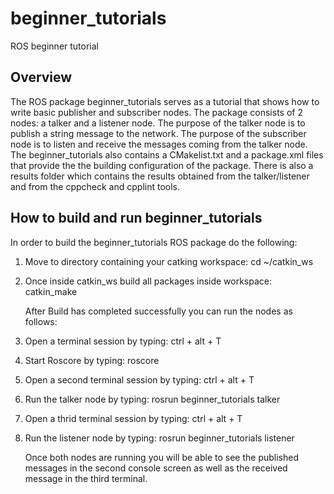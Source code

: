 # beginner_tutorials
ROS beginner tutorial

## Overview
The ROS package beginner_tutorials serves as a tutorial that shows how to write basic publisher and subscriber nodes. The package consists of 2 nodes: a talker and a listener node. The purpose of the talker node is to publish a string message to the network. The purpose of the subscriber node is to listen and receive the messages coming from the talker node. The beginner_tutorials also contains a CMakelist.txt and a package.xml files that provide the the building configuration of the package. There is also a results folder which contains the results obtained from the talker/listener and from the cppcheck and cpplint tools. 

## How to build and run beginner_tutorials
In order to build the beginner_tutorials ROS package do the following:

1. Move to directory containing your catking workspace:
   cd ~/catkin_ws 
2. Once inside catkin_ws build all packages inside workspace:
   catkin_make 

   After Build has completed successfully you can run the nodes as follows:

1. Open a terminal session by typing: 
   ctrl + alt + T 
2. Start Roscore by typing:
   roscore 
3. Open a second terminal session by typing:
   ctrl + alt + T 
4. Run the talker node by typing:
   rosrun beginner_tutorials talker 
5. Open a thrid terminal session by typing:
   ctrl + alt + T 
6. Run the listener node by typing:
   rosrun beginner_tutorials listener 

   Once both nodes are running you will be able to see the published messages in the second console screen as well as the received message in the third terminal.
